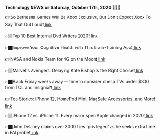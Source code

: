 <b>Technology NEWS on Saturday, October 17th, 2020</b> 📡📡📡 

👉So Bethesda Games Will Be Xbox Exclusive, But Don't Expect Xbox To Say That Out Loud❗️<a href='https://techblock.club/?p=7871'> link</a>

👉🏽Top 10 Best Internal Dvd Writers 2020❗️<a href='https://techblock.club/?p=7873'> link</a>

👉🏿Improve Your Cognitive Health with This Brain-Training App❗️<a href='https://techblock.club/?p=7875'> link</a>

👉NASA and Nokia Team for 4G on the Moon❗️<a href='https://techblock.club/?p=7877'> link</a>

👉🏽Marvel's Avengers: Delaying Kate Bishop Is the Right Choice❗️<a href='https://techblock.club/?p=7879'> link</a>

👉🏿Black Friday weeks away — time to consider cheap TVs under $300 from TCL and Insignia?❗️<a href='https://techblock.club/?p=7881'> link</a>

👉Top Stories: iPhone 12, HomePod Mini, MagSafe Accessories, and More❗️<a href='https://techblock.club/?p=7883'> link</a>

👉🏽iPhone 12 vs. iPhone 11: Every major spec Apple changed in 2020❗️<a href='https://techblock.club/?p=7885'> link</a>

👉🏿John Delaney claims over 3000 files 'privileged' as he seeks extra time in FAI probe❗️<a href='https://techblock.club/?p=7887'> link</a>

